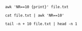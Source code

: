 ```
awk 'NR==10 {print}' file.txt
```

```
cat file.txt | awk 'NR==10'
```

```
tail -n + 10 file.txt | head -n 1
```